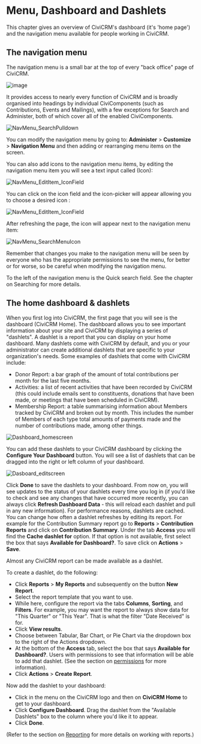 # Menu, Dashboard and Dashlets

This chapter gives an overview of CiviCRM's dashboard (it's 'home page')
and the navigation menu available for people working in CiviCRM.

## The navigation menu

The navigation menu is a small bar at the top of every "back office"
page of CiviCRM.

![image](/img/the-user-interface/menu-dashboard-and-dashlets/4.5_Menubar.png)

It provides access to nearly every function of CiviCRM and is broadly
organised into headings by individual CiviComponents (such as
Contributions, Events and Mailings), with a few exceptions for Search
and Administer, both of which cover all of the enabled CiviComponents.

![NavMenu_SearchPulldown](../img/the-user-interface/menu-dashboard-and-dashlets/CiviCRM_update-CiviCore-NavMenu_SearchPulldown-en.jpg "NavMenu_SearchPulldown")

You can modify the navigation menu by going to: **Administer** >
**Customize** > **Navigation Menu** and then adding or rearranging menu
items on the screen.
 
You can also add icons to the navigation menu items, by editing the 
navigation menu item you will see a text input called (Icon):

![NavMenu_EditItem_IconField](/img/the-user-interface/menu-dashboard-and-dashlets/47NavMenu_EditItem_IconField-en.png)

You can click on the icon field and the icon-picker will appear allowing you to 
choose a desired icon : 

![NavMenu_EditItem_IconField](/img/the-user-interface/menu-dashboard-and-dashlets/47NavMenu_EditItem_IconField-en2.png)

After refreshing the page, the icon will appear next to the navigation menu item:

![NavMenu_SearchMenuIcon](/img/the-user-interface/menu-dashboard-and-dashlets/47SearchMenuIcon-en.png)

Remember that changes you make to the navigation
menu will be seen by everyone who has the appropriate permissions to see
the menu, for better or for worse, so be careful when modifying the
navigation menu.

To the left of the navigation menu is the Quick search field. See the
chapter on Searching for more details. 

## The home dashboard & dashlets 

When you first log into CiviCRM, the first page that you will see is the
dashboard (CiviCRM Home). The dashboard allows you to see important
information about your site and CiviCRM by displaying a series of
"dashlets". A dashlet is a report that you can display on your home
dashboard. Many dashlets come with CiviCRM by default, and you or your
administrator can create additional dashlets that are specific to your
organization's needs. Some examples of dashlets that come with CiviCRM
include:

-   Donor Report: a bar graph of the amount of total contributions per
    month for the last five months.
-   Activities: a list of recent activities that have been recorded by
    CiviCRM (this could include emails sent to constituents, donations
    that have been made, or meetings that have been scheduled in
    CiviCRM).
-   Membership Report: a table summarising information about Members
    tracked by CiviCRM and broken out by month. This includes the number
    of Members of each type total amounts of payments made and the
    number of contributions made, among other things.

![Dashboard_homescreen](../img/the-user-interface/menu-dashboard-and-dashlets/CiviCRM_update-CiviCore-Dashboard_homescreen-en.jpg "Dashboard_homescreen")


You can add these dashlets to your CiviCRM dashboard by clicking the
**Configure Your Dashboard** button. You will see a list of dashlets that
can be dragged into the right or left column of your dashboard.

![Dasboard_editscreen](../img/the-user-interface/menu-dashboard-and-dashlets/CiviCRM_update-CiviCore-Dasboard_editscreen-en.jpg "Dasboard_editscreen")

Click **Done** to save the dashlets to your dashboard. From now on, you will
see updates to the status of your dashlets every time you log in (if
you'd like to check and see any changes that have occurred more
recently, you can always click **Refresh Dashboard Data** - this will reload
each dashlet and pull in any new information). For performance reasons, dashlets
are cached. You can change how often a dashlet refreshes by editing its report.
For example for the Contribution Summary report go to **Reports** >
**Contribution Reports** and click on **Contribution Summary**. Under the tab
**Access** you will find the **Cache dashlet for** option. If that option
is not available, first select the box that says **Available for Dashboard?**.
To save click on **Actions** > **Save**.


Almost any CiviCRM report can be made available as a dashlet.

To create a dashlet, do the following: 

-   Click **Reports** > **My Reports** and subsequently on the button
    **New Report**.
-   Select the report template that you want to use.
-   While here, configure the report via the tabs **Columns**, **Sorting**, and
    **Filters**. For example, you may want the report to always show data for
    "This Quarter" or "This Year". That is what the filter "Date Received" is for.
-   Click **View results**.
-   Choose between Tabular, Bar Chart, or Pie Chart via the dropdown box to the
    right of the Actions dropdown.
-   At the bottom of the **Access** tab, select the box that says
    **Available for Dashboard?**. Users with permissions to see that
    information will be able to add that dashlet. (See the section on [permissions](/initial-set-up/permissions-and-access-control.md) for more information).
-   Click **Actions** > **Create Report**.

Now add the dashlet to your dashboard: 

-   Click in the menu on the CiviCRM logo and then on **CiviCRM Home**
    to get to your dashboard.
-   Click **Configure Dashboard**. Drag the dashlet from the "Available
    Dashlets" box to the column where you'd like it to appear.
-   Click **Done**. 

(Refer to the section on [Reporting](/reporting/what-is-civireport.md) for more details on working with
reports.)
